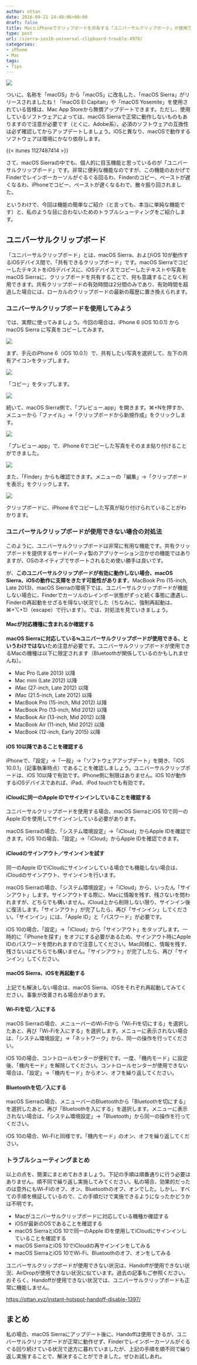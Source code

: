 ```yaml
---
author: ottan
date: 2016-09-21 14:40:06+00:00
draft: false
title: MacとiPhoneでクリップボードを共有する「ユニバーサルクリップボード」が使用できない場合の対処法
type: post
url: /sierra-ios10-universal-clipboard-trouble-4978/
categories:
- iPhone
- Mac
tags:
- Tips
---
```


![](/images/2016/09/160921-57e289d92f99e.jpg)






ついに、名称を「macOS」から「macOS」に改名した、「macOS Sierra」がリリースされましたね！「macOS El Capitan」や「macOS Yosemite」を使用されている皆様は、Mac App Storeから無償アップデートできます。ただし、使用しているソフトウェアによっては、macOS Sierraで正常に動作しないものもありますので注意が必要です（とくに、Adobe系）。必須のソフトウェアの互換性は必ず確認してからアップデートしましょう。iOSと異なり、macOSで動作するソフトウェアは環境にかなり依存します。



{{< itunes 1127487414 >}}



さて、macOS Sierraの中でも、個人的に目玉機能と思っているのが「ユニバーサルクリップボード」です。非常に便利な機能なのですが、この機能のおかげでFinderでレインボーカーソルがぐるぐる回るわ、Finderのコピー、ペーストが遅くなるわ、iPhoneでコピー、ペーストが遅くなるわで、散々振り回されました。





というわけで、今回は機能の簡単なご紹介（と言っても、本当に単純な機能です）と、私のような目に合わないためのトラブルシューティングをご紹介します。





## ユニバーサルクリップボード





「ユニバーサルクリップボード」とは、macOS Sierra、およびiOS 10が動作するiOSデバイス間で、「共有できるクリップボード」です。macOS SierraでコピーしたテキストをiOSデバイスに、iOSデバイスでコピーしたテキストや写真をmacOS Sierraに、クリップボードを共有することで、何も意識することなく利用できます。共有クリップボードの有効時間は2分間のみであり、有効時間を超過した場合には、ローカルのクリップボードの最新の履歴に置き換えられます。





### ユニバーサルクリップボードを使用してみよう





では、実際に使ってみましょう。今回の場合は、iPhone 6 (iOS 10.0.1) から macOS Sierra に写真をコピーしてみます。





![](/images/2016/09/160921-57e292ec539cb.png)






まず、手元のiPhone 6（iOS 10.0.1）で、共有したい写真を選択して、左下の共有アイコンをタップします。





![](/images/2016/09/160921-57e2933a2e41a.png)






「コピー」をタップします。





![](/images/2016/09/160921-57e2934d0396f.png)






続いて、macOS Sierra側で、「プレビュー.app」を開きます。⌘+Nを押すか、メニューから「ファイル」→「クリップボードから新規作成」をクリックします。





![](/images/2016/09/160921-57e29352e1884.png)






「プレビュー.app」で、iPhone 6でコピーした写真をそのまま貼り付けることができました。





![](/images/2016/09/160921-57e2935a3fb05.png)






また、「Finder」からも確認できます。メニューの「編集」→「クリップボードを表示」をクリックします。





![](/images/2016/09/160921-57e29360a67dd.png)






クリップボードに、iPhone 6でコピーした写真が貼り付けられていることがわかります。





### ユニバーサルクリップボードが使用できない場合の対処法





このように、ユニバーサルクリップボードは非常に有用な機能です。共有クリップボードを提供するサードパーティ製のアプリケーション泣かせの機能ではありますが、OSのネイティブでサポートされるため使い勝手は良いです。





が、**このユニバーサルクリップボードが有効に動作しない場合、macOS Sierra、iOSの動作に支障をきたす可能性があります**。MacBook Pro (15-inch, Late 2013)、macOS Sierraの環境下では、ユニバーサルクリップボードが機能しない場合に、Finderでカーソルのレインボー状態がずっと続く事態に遭遇し、Finderの再起動をせざるを得ない状況でした（ちなみに、強制再起動は、⌘+⌥+⎋（escape）で行います）。では、対処法を見ていきましょう。





#### Macが対応機種に含まれるか確認する





**macOS Sierraに対応している≒ユニバーサルクリップボードが使用できる、というわけではない**ため注意が必要です。ユニバーサルクリップボードが使用できるMacの機種は以下に限定されます（Bluetoothが関係しているのかもしれませんね）。






  * Mac Pro (Late 2013) 以降
  * Mac mini (Late 2012) 以降
  * iMac (27-inch, Late 2012) 以降
  * iMac (21.5-inch, Late 2012) 以降
  * MacBook Pro (15-inch, Mid 2012) 以降
  * MacBook Pro (13-inch, Mid 2012) 以降
  * MacBook Air (13-inch, Mid 2012) 以降
  * MacBook Air (11-inch, Mid 2012) 以降
  * MacBook (12-inch, Early 2015) 以降




#### iOS 10以降であることを確認する





iPhoneで、「設定」→「一般」→「ソフトウェアアップデート」を開き、「iOS 10.0.1」（記事執筆時点）であることを確認しましょう。ユニバーサルクリップボードは、iOS 10以降で有効です。iPhone側に制限はありません。iOS 10が動作するiOSデバイスであれば、iPad、iPod touchでも有効です。





#### iCloudに同一のApple IDでサインインしていることを確認する





ユニバーサルクリップボードを使用する場合、macOS SierraとiOS 10で同一のApple IDを使用してサインインしている必要があります。





macOS Sierraの場合、「システム環境設定」→「iCloud」からApple IDを確認できます。iOS 10の場合、「設定」→「iCloud」からApple IDを確認できます。





#### iCloudのサインアウト／サインインを試す





同一のApple IDでiCloudにサインインしている場合でも機能しない場合は、iCloudのサインアウト、サインインを行います。





macOS Sierraの場合、「システム環境設定」→「iCloud」から、いったん「サインアウト」します。サインアウトする際に、Macに情報を残す、残さないを問われますが、どちらでも構いません。iCloud上から削除しない限り、サインイン後に復活します。「サインアウト」が完了したら、再び「サインイン」してください。「サインイン」には、「Apple ID」と「パスワード」が必要です。





iOS 10の場合、「設定」→「iCloud」から「サインアウト」をタップします。一時的に「iPhoneを探す」をオフにする必要があるため、サインアウト時にApple IDのパスワードを問われますので注意してください。Mac同様に、情報を残す、残さないはどちらでも構いません。「サインアウト」が完了したら、再び「サインイン」してください。





#### macOS Sierra、iOSを再起動する





上記でも解決しない場合は、macOS Sierra、iOSをそれぞれ再起動してみてください。事象が改善される場合があります。





#### Wi-Fiを切／入にする





macOS Sierraの場合、メニューバーのWi-Fiから「Wi-Fiを切にする」を選択したあと、再び「Wi-Fiを入にする」を選択します。メニューに表示されない場合は、「システム環境設定」→「ネットワーク」から、同一の操作を行ってください。





iOS 10の場合、コントロールセンターが便利です。一度、「機内モード」に設定後、「機内モード」を解除してください。コントロールセンターが使用できない場合は、「設定」→「機内モード」からオン、オフを繰り返してください。





#### Bluetoothを切／入にする





macOS Sierraの場合、メニューバーのBluetoothから「Bluetoothを切にする」を選択したあと、再び「Bluetoothを入にする」を選択します。メニューに表示されない場合は、「システム環境設定」→「Bluetooth」から同一の操作を行ってください。





iOS 10の場合、Wi-Fiと同様です。「機内モード」のオン、オフを繰り返してください。





### トラブルシューティングまとめ





以上の点を、簡潔にまとめておきましょう。下記の手順は順番通りに行う必要はありません。順不同で繰り返し実施してみてください。私の場合、効果的だったのは意外にもWi-Fiのオフ、オン、Bluetoothのオフ、オンでした。しかし、すべての手順を検証しているので、この手順だけで実施できるようになったかどうかは不明です。






  * Macがユニバーサルクリップボードに対応している機種か確認する
  * iOSが最新のOSであることを確認する
  * macOS SierraとiOS 10で同一のApple IDを使用してiCloudにサインインしていることを確認する
  * macOS SierraとiOS 10でiCloudの再サインインをしてみる
  * macOS SierraとiOS 10でWi-Fi、Bluetoothのオフ、オンをしてみる




ユニバーサルクリップボードが使用できない状況は、Handoffが使用できない状況、AirDropが使用できない状況に似ています。過去の記事もご参照ください。おそらく、Handoffが使用できない状況では、ユニバーサルクリップボードも正常に機能しません。



https://ottan.xyz/instant-hotspot-handoff-disable-1397/



## まとめ





私の場合、macOS Sierraにアップデート後に、Handoffは使用できるが、ユニバーサルクリップボードが正常に動作せず、Finderでレインボーカーソルがぐるぐる回り続けている状況で途方に暮れていましたが、上記の手順を順不同で繰り返し実施することで、解決することができました。ぜひお試しあれ。
